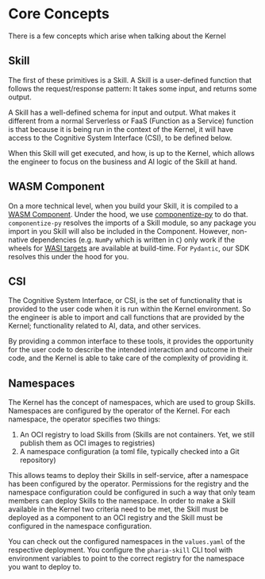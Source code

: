 # Core Concepts

There is a few concepts which arise when talking about the Kernel

## Skill

The first of these primitives is a Skill. A Skill is a user-defined function that follows the request/response pattern: It takes some input, and returns some output.

A Skill has a well-defined schema for input and output. What makes it different from a normal Serverless or FaaS (Function as a Service) function is that because it is being run in the context of the Kernel, it will have access to the Cognitive System Interface (CSI), to be defined below.

When this Skill will get executed, and how, is up to the Kernel, which allows the engineer to focus on the business and AI logic of the Skill at hand.

## WASM Component

On a more technical level, when you build your Skill, it is compiled to a [WASM Component](https://component-model.bytecodealliance.org/).
Under the hood, we use [componentize-py](https://github.com/bytecodealliance/componentize-py?tab=readme-ov-file#known-limitations) to do that.
`componentize-py` resolves the imports of a Skill module, so any package you import in you Skill will also be included in the Component.
However, non-native dependencies (e.g. `NumPy` which is written in `C`) only work if the wheels for [WASI targets](https://github.com/benbrandt/wasi-wheels) are available at build-time. For `Pydantic`, our SDK resolves this under the hood for you.

## CSI

The Cognitive System Interface, or CSI, is the set of functionality that is provided to the user code when it is run within the Kernel environment.
So the engineer is able to import and call functions that are provided by the Kernel; functionality related to AI, data, and other services.

By providing a common interface to these tools, it provides the opportunity for the user code to describe the intended interaction and outcome in their code, and the Kernel is able to take care of the complexity of providing it.

## Namespaces

The Kernel has the concept of namespaces, which are used to group Skills. Namespaces are configured by the operator of the Kernel.
For each namespace, the operator specifies two things:

1. An OCI registry to load Skills from (Skills are not containers. Yet, we still publish them as OCI images to registries)
2. A namespace configuration (a toml file, typically checked into a Git repository)

This allows teams to deploy their Skills in self-service, after a namespace has been configured by the operator.
Permissions for the registry and the namespace configuration could be configured in such a way that only team members can deploy Skills to the namespace.
In order to make a Skill available in the Kernel two criteria need to be met, the Skill must be deployed as a component to an OCI registry and the Skill must be configured in the namespace configuration.

You can check out the configured namespaces in the `values.yaml` of the respective deployment. You configure the `pharia-skill` CLI tool with environment variables to point to the correct registry for the namespace you want to deploy to.
